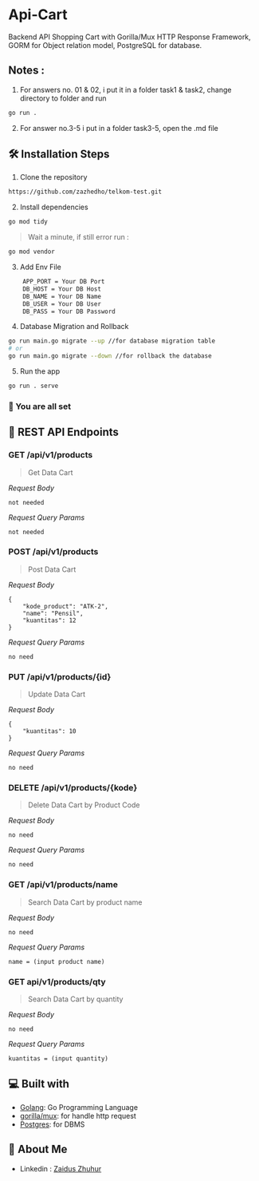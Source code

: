 # Api-Cart

Backend API Shopping Cart with Gorilla/Mux HTTP Response Framework, GORM for Object relation model, PostgreSQL for database.

## Notes :

1. For answers no. 01 & 02, i put it in a folder task1 & task2, change directory to folder and run

```bash
go run .
```

2. For answer no.3-5 i put in a folder task3-5, open the .md file

## 🛠️ Installation Steps

1. Clone the repository

```bash
https://github.com/zazhedho/telkom-test.git
```

2. Install dependencies

```bash
go mod tidy
```

> Wait a minute, if still error run :

```bash
go mod vendor
```

3. Add Env File

```sh
    APP_PORT = Your DB Port
    DB_HOST = Your DB Host
    DB_NAME = Your DB Name
    DB_USER = Your DB User
    DB_PASS = Your DB Password
```

4. Database Migration and Rollback

```bash
go run main.go migrate --up //for database migration table
# or
go run main.go migrate --down //for rollback the database
```

5. Run the app

```bash
go run . serve
```

### 🚀 You are all set

## 🔗 REST API Endpoints

### GET /api/v1/products

> Get Data Cart

_Request Body_

```
not needed
```

_Request Query Params_

```
not needed
```

### POST /api/v1/products

> Post Data Cart

_Request Body_

```
{
    "kode_product": "ATK-2",
    "name": "Pensil",
    "kuantitas": 12
}
```

_Request Query Params_

```
no need
```

### PUT /api/v1/products/{id}

> Update Data Cart

_Request Body_

```
{
    "kuantitas": 10
}
```

_Request Query Params_

```
no need
```

### DELETE /api/v1/products/{kode}

> Delete Data Cart by Product Code

_Request Body_

```
no need
```

_Request Query Params_

```
no need
```

### GET /api/v1/products/name

> Search Data Cart by product name

_Request Body_

```
no need
```

_Request Query Params_

```
name = (input product name)
```

### GET api/v1/products/qty

> Search Data Cart by quantity

_Request Body_

```
no need
```

_Request Query Params_

```
kuantitas = (input quantity)
```

## 💻 Built with

- [Golang](https://go.dev/): Go Programming Language
- [gorilla/mux](https://github.com/gorilla/mux): for handle http request
- [Postgres](https://www.postgresql.org/): for DBMS

## 🚀 About Me

- Linkedin : [Zaidus Zhuhur](https://www.linkedin.com/in/zaidus-zhuhur/)
